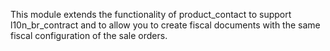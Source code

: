 This module extends the functionality of product_contact to support
l10n_br_contract and to allow you to create fiscal documents with the
same fiscal configuration of the sale orders.
